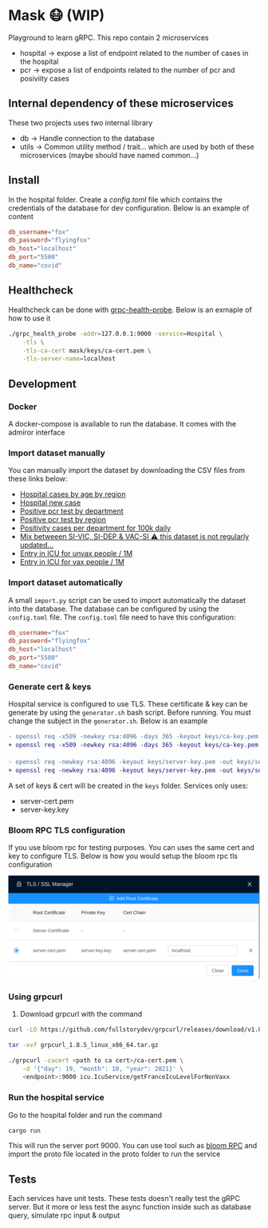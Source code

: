 # Mask 😷 (WIP)

Playground to learn gRPC. This repo contain 2 microservices

- hospital -> expose a list of endpoint related to the number of cases in the hospital
- pcr -> expose a list of endpoints related to the number of pcr and posiviity cases

## Internal dependency of these microservices

These two projects uses two internal library
- db -> Handle connection to the database
- utils -> Common utility method / trait... which are used by both of these microservices (maybe should have named common...)

## Install

In the hospital folder. Create a *config.toml* file which contains the credentials of the database for dev configuration. Below is an example of content

```toml
db_username="fox"
db_password="flyingfox"
db_host="localhost"
db_port="5500"
db_name="covid"
```

## Healthcheck

Healthcheck can be done with [grpc-health-probe](https://github.com/grpc-ecosystem/grpc-health-probe). Below is an exmaple of how to use it

```bash
./grpc_health_probe -addr=127.0.0.1:9000 -service=Hospital \
    -tls \
    -tls-ca-cert mask/keys/ca-cert.pem \
    -tls-server-name=localhost
```

## Development

### Docker

A docker-compose is available to run the database. It comes with the admiror interface

### Import dataset manually

You can manually import the dataset by downloading the CSV files from these links below:

- [Hospital cases by age by region](https://www.data.gouv.fr/fr/datasets/r/08c18e08-6780-452d-9b8c-ae244ad529b3)
- [Hospital new case](https://www.data.gouv.fr/fr/datasets/r/6fadff46-9efd-4c53-942a-54aca783c30c)
- [Positive pcr test by department](https://www.data.gouv.fr/fr/datasets/r/406c6a23-e283-4300-9484-54e78c8ae675)
- [Positive pcr test by region](https://www.data.gouv.fr/fr/datasets/r/001aca18-df6a-45c8-89e6-f82d689e6c01)
- [Positivity cases per department for 100k daily](https://www.data.gouv.fr/fr/datasets/r/4180a181-a648-402b-92e4-f7574647afa6)
- [Mix betweeen SI-VIC, SI-DEP & VAC-SI ⚠️ this dataset is not regularly updated...](https://raw.githubusercontent.com/etalab/data-covid19-dashboard-widgets/master/files_new/vacsi_non_vacsi_nat.csv)
- [Entry in ICU for unvax people / 1M](https://raw.githubusercontent.com/etalab/data-covid19-dashboard-widgets/master/dist/sc_non_vacsi.json)
- [Entry in ICU for vax people / 1M](https://raw.githubusercontent.com/etalab/data-covid19-dashboard-widgets/master/dist/sc_vacsi.json)

### Import dataset automatically

A small `import.py` script can be used to import automatically the dataset into the database. The database can be configured by using the `config.toml` file. The `config.toml` file need to have this configuration:

```toml
db_username="fox"
db_password="flyingfox"
db_host="localhost"
db_port="5500"
db_name="covid"
```

### Generate cert & keys

Hospital service is configured to use TLS. These certificate & key can be generate by using the `generator.sh` bash script. Before running. You must change the subject in the `generator.sh`. Below is an example

```diff
- openssl req -x509 -newkey rsa:4096 -days 365 -keyout keys/ca-key.pem -out keys/ca-cert.pem -subj "[replace]"
+ openssl req -x509 -newkey rsa:4096 -days 365 -keyout keys/ca-key.pem -out keys/ca-cert.pem -subj "/C=FR/ST=Ile-de-france/L=Paris/O=foo/OU=bar/CN=toto/emailAddress=foo@gmail.com"

- openssl req -newkey rsa:4096 -keyout keys/server-key.pem -out keys/server-req.pem -subj "[replace]"
+ openssl req -newkey rsa:4096 -keyout keys/server-key.pem -out keys/server-req.pem -subj "/C=FR/ST=Ile-de-france/L=Lieusaint/O=foo/OU=bar/CN=tata/emailAddress=foo@gmail.com"
```

A set of keys & cert will be created in the `keys` folder. Services only uses:
- server-cert.pem
- server-key.key

### Bloom RPC TLS configuration

If you use bloom rpc for testing purposes. You can uses the same cert and key to configure TLS. Below is how you would setup the bloom rpc tls configuration

<p align="center">
  <img src="bloom.png" />
</p>

### Using grpcurl

1. Download grpcurl with the command

```bash
curl -LO https://github.com/fullstorydev/grpcurl/releases/download/v1.8.5/grpcurl_1.8.5_linux_x86_64.tar.gz 
```

```bash
tar -xvf grpcurl_1.8.5_linux_x86_64.tar.gz
```

```bash
./grpcurl -cacert <path to ca cert>/ca-cert.pem \
    -d '{"day": 19, "month": 10, "year": 2021}' \
    <endpoint>:9000 icu.IcuService/getFranceIcuLevelForNonVaxx
```

### Run the hospital service

Go to the hospital folder and run the command

```bash
cargo run
```

This will run the server port 9000. You can use tool such as [bloom RPC](https://github.com/bloomrpc/bloomrpc) and import the proto file located in the proto folder to run the service

## Tests

Each services have unit tests. These tests doesn't really test the gRPC server. But it more or less test the async function inside such as database query, simulate rpc input & output
